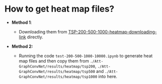 # How to get heat map files?

- **Method 1**:
  - Downloading them from [TSP-200-500-1000-heatmap-downloading-link](https://drive.google.com/open?id=1HUp-IDM077Xx11U8fJxmPGPJNnLwYxbT) directly.

- **Method 2:**
  - Running the code `test-200-500-1000-10000.ipynb` to generate heat map files and then copy them from `./Att-GraphConvNet/results/heatmap/tsp200`, `./Att-GraphConvNet/results/heatmap/tsp500` and `./Att-GraphConvNet/results/heatmap/tsp1000` into here. 

